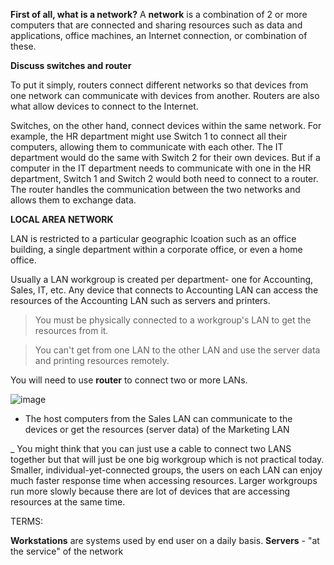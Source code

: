 **First of all, what is a network?**
A **network** is a combination of 2 or more computers that are connected and sharing resources such as data and applications, office machines, an Internet connection, or combination of these.


**Discuss switches and router**

To put it simply, routers connect different networks so that devices from one network can communicate with devices from another. Routers are also what allow devices to connect to the Internet.

Switches, on the other hand, connect devices within the same network. For example, the HR department might use Switch 1 to connect all their computers, allowing them to communicate with each other. The IT department would do the same with Switch 2 for their own devices. But if a computer in the IT department needs to communicate with one in the HR department, Switch 1 and Switch 2 would both need to connect to a router. The router handles the communication between the two networks and allows them to exchange data.


**LOCAL AREA NETWORK**

LAN is restricted to a particular geographic lcoation such as an office building, a single department within a corporate office, or even a home office.

Usually a LAN workgroup is created per department- one for Accounting, Sales, IT, etc.
Any device that connects to Accounting LAN can access the resources of the Accounting LAN such as servers and printers.



> You must be physically connected to a workgroup's LAN to get the resources from it.


> You can't get from one LAN to the other LAN and use the server data and printing resources remotely.

You will need to use **router** to connect two or more LANs.


![image](https://github.com/user-attachments/assets/d51dfa44-03a7-4fa8-9485-d5b7024c5003)

- The host computers from the Sales LAN can communicate to the devices or get the resources (server data) of the Marketing LAN


_ You might think that you can just use a cable to connect two LANS together but that will just be one big workgroup which is not practical today. Smaller, individual-yet-connected groups, the users on each LAN can enjoy much faster response time when accessing resources. Larger workgroups run more slowly because there are lot of devices that are accessing resources at the same time.


TERMS:

**Workstations** are systems used by end user on a daily basis.
**Servers** - "at the service" of the network
